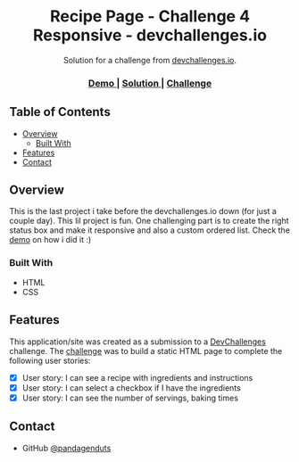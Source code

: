 <!-- Please update value in the {}  -->

<h1 align="center">Recipe Page - Challenge 4 Responsive - devchallenges.io</h1>

<div align="center">
   Solution for a challenge from  <a href="https://devchallenges.io/challenges/OEKdUZ6xs0h99C38XVht" target="_blank">devchallenges.io</a>.
</div>

<div align="center">
  <h3>
    <a href="https://dancing-rolypoly-a54289.netlify.app/">
      Demo
    </a>
    <span> | </span>
    <a href="https://github.com/pandagenduts/challenge-4-responsive-devchallenges.io">
      Solution
    </a>
    <span> | </span>
    <a href="https://devchallenges.io/challenges/OEKdUZ6xs0h99C38XVht">
      Challenge
    </a>
  </h3>
</div>

<!-- TABLE OF CONTENTS -->

## Table of Contents

- [Overview](#overview)
  - [Built With](#built-with)
- [Features](#features)
- [Contact](#contact)

<!-- OVERVIEW -->

## Overview

This is the last project i take before the devchallenges.io down (for just a couple day). 
This lil project is fun. One challenging part is to create the right status box and make it responsive and also a custom ordered list. Check the [demo](https://dancing-rolypoly-a54289.netlify.app/) on how i did it :)

### Built With

- HTML
- CSS

## Features

This application/site was created as a submission to a [DevChallenges](https://devchallenges.io/challenges) challenge. The [challenge](https://devchallenges.io/challenges/OEKdUZ6xs0h99C38XVht) was to build a static HTML page to complete the following user stories:

- [x] User story: I can see a recipe with ingredients and instructions
- [x] User story: I can select a checkbox if I have the ingredients
- [x] User story: I can see the number of servings, baking times

## Contact

- GitHub [@pandagenduts](https://github.com/pandagenduts)
